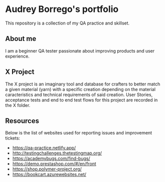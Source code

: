 # Audrey Borrego's portfolio
This repository is a collection of my QA practice and skillset.
## About me
I am a beginner QA tester passionate about improving products and user experience. 
## X Project
The X project is an imaginary tool and database for crafters to better match a given material (yarn) with a specific creation depending on the material caracteristics and technical requirements of said creation. User Stories, acceptance tests and end to end test flows for this project are recorded in the X folder.
## Resources
Below is the list of websites used for reporting issues and improvement tickets:
* https://qa-practice.netlify.app/
* http://testingchallenges.thetestingmap.org/
* https://academybugs.com/find-bugs/
* https://demo.prestashop.com/#/en/front
* https://shop.polymer-project.org/
* https://bookcart.azurewebsites.net/
